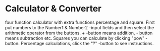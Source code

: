 # Calculator & Converter
four function calculator with extra functions percentage and square.  First put numbers to the Number1 & Number2 -input fields
and then select the arithmetic operator from the buttons. + -button means addition, - button means subtraction etc.
Squares you can calculate by clicking "pow" -button. Percentage calculations, click the "?" -button to see instructions.

